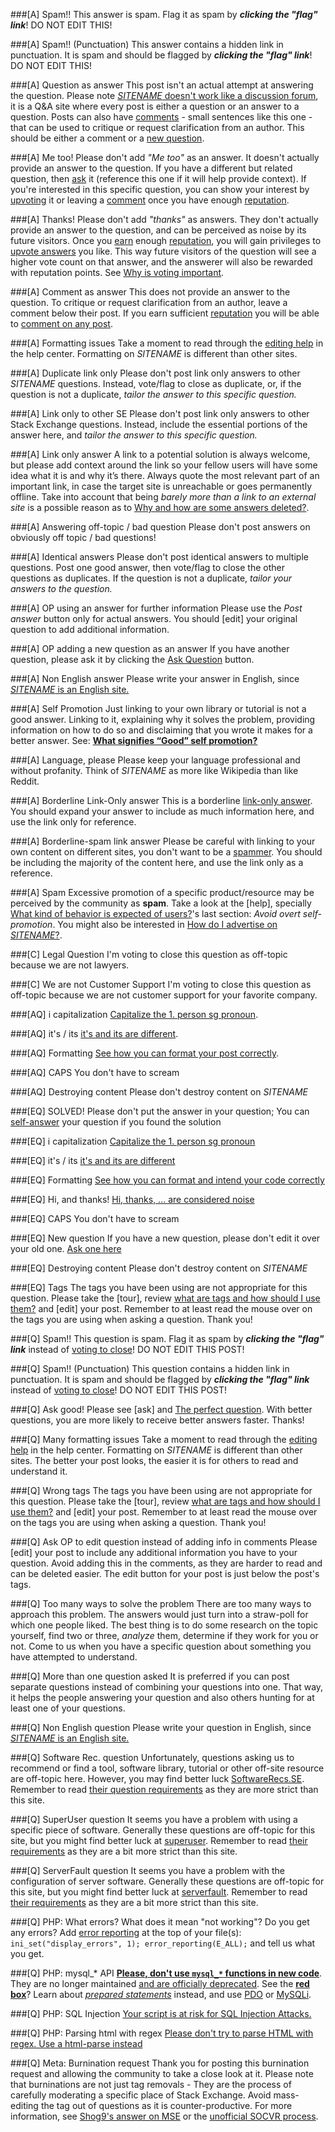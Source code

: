 ###[A] Spam!!
This answer is spam. Flag it as spam by ***clicking the "flag" link***! DO NOT EDIT THIS!

###[A] Spam!! (Punctuation)
This answer contains a hidden link in punctuation. It is spam and should be flagged by ***clicking the "flag" link***! DO NOT EDIT THIS!

###[A] Question as answer
This post isn't an actual attempt at answering the question. Please note [$SITENAME$ doesn't work like a discussion forum](//$SITEURL$/about), it is a Q&A site where every post is either a question or an answer to a question. Posts can also have [comments](//$SITEURL$/help/privileges/comment) - small sentences like this one - that can be used to critique or request clarification from an author. This should be either a comment or a [new question](//$SITEURL$/questions/ask).

###[A] Me too!
Please don't add *"Me too"* as an answer. It doesn't actually provide an answer to the question. If you have a different but related question, then [ask](//$SITEURL$/questions/ask) it (reference this one if it will help provide context). If you're interested in this specific question, you can show your interest by [upvoting](//$SITEURL$/help/privileges/vote-up) it or leaving a [comment](//$SITEURL$/help/privileges/comment) once you have enough [reputation](//$SITEURL$/help/whats-reputation).

###[A] Thanks!
Please don't add _"thanks"_ as answers. They don't actually provide an answer to the question, and can be perceived as noise by its future visitors. Once you [earn](//meta.stackoverflow.com/q/146472) enough [reputation](//$SITEURL$/help/whats-reputation), you will gain privileges to [upvote answers](//$SITEURL$/help/privileges/vote-up) you like. This way future visitors of the question will see a higher vote count on that answer, and the answerer will also be rewarded with reputation points. See [Why is voting important](//$SITEURL$/help/why-vote).

###[A] Comment as answer
This does not provide an answer to the question. To critique or request clarification from an author, leave a comment below their post. If you earn sufficient [reputation](//$SITEURL$/help/whats-reputation) you will be able to [comment on any post](//$SITEURL$/help/privileges/comment).

###[A] Formatting issues
Take a moment to read through the [editing help](//$SITEURL$/editing-help) in the help center. Formatting on $SITENAME$ is different than other sites.

###[A] Duplicate link only
Please don't post link only answers to other $SITENAME$ questions. Instead, vote/flag to close as duplicate, or, if the question is not a duplicate, *tailor the answer to this specific question.*

###[A] Link only to other SE
Please don't post link only answers to other Stack Exchange questions. Instead, include the essential portions of the answer here, and *tailor the answer to this specific question.*

###[A] Link only answer
A link to a potential solution is always welcome, but please add context around the link so your fellow users will have some idea what it is and why it’s there. Always quote the most relevant part of an important link, in case the target site is unreachable or goes permanently offline. Take into account that being _barely more than a link to an external site_ is a possible reason as to [Why and how are some answers deleted?](//$SITEURL$/help/deleted-answers).

###[A] Answering off-topic / bad question
Please don't post answers on obviously off topic / bad questions!

###[A] Identical answers
Please don't post identical answers to multiple questions. Post one good answer, then vote/flag to close the other questions as duplicates. If the question is not a duplicate, *tailor your answers to the question.*

###[A] OP using an answer for further information
Please use the *Post answer* button only for actual answers. You should [edit] your original question to add additional information.

###[A] OP adding a new question as an answer
If you have another question, please ask it by clicking the [Ask Question](//$SITEURL$/questions/ask) button.

###[A] Non English answer
Please write your answer in English, since [$SITENAME$ is an English site.](//meta.stackexchange.com/q/13676)

###[A] Self Promotion
Just linking to your own library or tutorial is not a good answer. Linking to it, explaining why it solves the problem, providing information on how to do so and disclaiming that you wrote it makes for a better answer. See: [**What signifies “Good” self promotion?**](//meta.stackexchange.com/q/182212/200235)

###[A] Language, please
Please keep your language professional and without profanity. Think of $SITENAME$ as more like Wikipedia than like Reddit.

###[A] Borderline Link-Only answer
This is a borderline [link-only answer](//meta.stackexchange.com/q/8231/213671). You should expand your answer to include as much information here, and use the link only for reference.

###[A] Borderline-spam link answer
Please be careful with linking to your own content on different sites, you don't want to be a [spammer](//$SITEURL$/help/promotion). You should be including the majority of the content here, and use the link only as a reference.

###[A] Spam
Excessive promotion of a specific product/resource may be perceived by the community as **spam**. Take a look at the [help], specially [What kind of behavior is expected of users?](//$SITEURL$/help/behavior)'s last section: _Avoid overt self-promotion_. You might also be interested in [How do I advertise on $SITENAME$?](//$SITEURL$/help/advertising).

###[C] Legal Question
I'm voting to close this question as off-topic because we are not lawyers.

###[C] We are not Customer Support
I'm voting to close this question as off-topic because we are not customer support for your favorite company.

###[AQ] i capitalization
[Capitalize the 1. person sg pronoun](//english.stackexchange.com/q/172).

###[AQ] it's / its
[it's and its are different](//english.stackexchange.com/q/653).

###[AQ] Formatting
[See how you can format your post correctly](//$SITEURL$/help/formatting).

###[AQ] CAPS
You don't have to scream

###[AQ] Destroying content
Please don't destroy content on $SITENAME$

###[EQ] SOLVED!
Please don't put the answer in your question; You can [self-answer](//$SITEURL$/help/self-answer) your question if you found the solution

###[EQ] i capitalization
[Capitalize the 1. person sg pronoun](//english.stackexchange.com/q/172)

###[EQ] it's / its
[it's and its are different](//english.stackexchange.com/q/653)

###[EQ] Formatting
[See how you can format and intend your code correctly](//$SITEURL$/help/formatting)

###[EQ] Hi, and thanks!
[Hi, thanks, ... are considered noise](//meta.stackexchange.com/q/2950)

###[EQ] CAPS
You don't have to scream

###[EQ] New question
If you have a new question, please don't edit it over your old one. [Ask one here](//$SITEURL$/questions/ask)

###[EQ] Destroying content
Please don't destroy content on $SITENAME$

###[EQ] Tags
The tags you have been using are not appropriate for this question. Please take the [tour], review [what are tags and how should I use them?](//$SITEURL$/help/tagging) and [edit] your post. Remember to at least read the mouse over on the tags you are using when asking a question. Thank you!

###[Q] Spam!!
This question is spam. Flag it as spam by ***clicking the "flag" link*** instead of [voting to close](http://meta.stackoverflow.com/a/295725/4174897)! DO NOT EDIT THIS POST!

###[Q] Spam!! (Punctuation)
This question contains a hidden link in punctuation. It is spam and should be flagged by ***clicking the "flag" link*** instead of [voting to close](http://meta.stackoverflow.com/a/295725/4174897)! DO NOT EDIT THIS POST!

###[Q] Ask good!
Please see [ask] and [The perfect question](http://codeblog.jonskeet.uk/2010/08/29/writing-the-perfect-question/). With better questions, you are more likely to receive better answers faster. Thanks!

###[Q] Many formatting issues
Take a moment to read through the [editing help](//$SITEURL$/editing-help) in the help center. Formatting on $SITENAME$ is different than other sites. The better your post looks, the easier it is for others to read and understand it.

###[Q] Wrong tags
The tags you have been using are not appropriate for this question. Please take the [tour], review [what are tags and how should I use them?](//$SITEURL$/help/tagging) and [edit] your post. Remember to at least read the mouse over on the tags you are using when asking a question. Thank you!

###[Q] Ask OP to edit question instead of adding info in comments
Please [edit] your post to include any additional information you have to your question. Avoid adding this in the comments, as they are harder to read and can be deleted easier. The edit button for your post is just below the post's tags.

###[Q] Too many ways to solve the problem
There are too many ways to approach this problem. The answers would just turn into a straw-poll for which one people liked. The best thing is to do some research on the topic yourself, find two or three, _analyze_ them, determine if they work for you or not. Come to us when you have a specific question about something you have attempted to understand.

###[Q] More than one question asked
It is preferred if you can post separate questions instead of combining your questions into one. That way, it helps the people answering your question and also others hunting for at least one of your questions.

###[Q] Non English question
Please write your question in English, since [$SITENAME$ is an English site.](//meta.stackexchange.com/q/13676)

###[Q] Software Rec. question
Unfortunately, questions asking us to recommend or find a tool, software library, tutorial or other off-site resource are off-topic here. However, you may find better luck [SoftwareRecs.SE](//softwarerecs.stackexchange.com/tour). Remember to read [their question requirements](//softwarerecs.stackexchange.com/help/on-topic) as they are more strict than this site.

###[Q] SuperUser question
It seems you have a problem with using a specific piece of software. Generally these questions are off-topic for this site, but you might find better luck at [superuser](//superuser.com/tour). Remember to read [their requirements](//superuser.com/help/on-topic) as they are a bit more strict than this site.

###[Q] ServerFault question
It seems you have a problem with the configuration of server software. Generally these questions are off-topic for this site, but you might find better luck at [serverfault](//serverfault.com/tour). Remember to read [their requirements](//serverfault.com/help/on-topic) as they are a bit more strict than this site.

###[Q] PHP: What errors?
What does it mean "not working"? Do you get any errors? Add [error reporting](http://php.net/manual/en/function.error-reporting.php) at the top of your file(s): `ini_set("display_errors", 1); error_reporting(E_ALL);` and tell us what you get.

###[Q] PHP: mysql_* API
[**Please, don't use `mysql_*` functions in new code**](http://$SITEURL$/q/12859942). They are no longer maintained [and are officially deprecated](https://wiki.php.net/rfc/mysql_deprecation). See the [**red box**](http://php.net/manual/en/function.mysql-connect.php)? Learn about [*prepared statements*](http://en.wikipedia.org/wiki/Prepared_statement) instead, and use [PDO](http://php.net/pdo) or [MySQLi](http://php.net/mysqli).

###[Q] PHP: SQL Injection
[Your script is at risk for SQL Injection Attacks.](http://stackoverflow.com/q/60174)

###[Q] PHP: Parsing html with regex
[Please don't try to parse HTML with regex. Use a html-parse instead](http://stackoverflow.com/a/1732454/3933332)

###[Q] Meta: Burnination request
Thank you for posting this burnination request and allowing the community to take a close look at it. Please note that burninations are not just tag removals - They are the process of carefully moderating a specific place of Stack Exchange. Avoid mass-editing the tag out of questions as it is counter-productive. For more information, see [Shog9's answer on MSE](http://meta.stackexchange.com/a/239191/306392) or the [unofficial SOCVR process](https://github.com/SO-Close-Vote-Reviewers/SOCVR-RoomInformation/blob/master/burnination.md#process).
